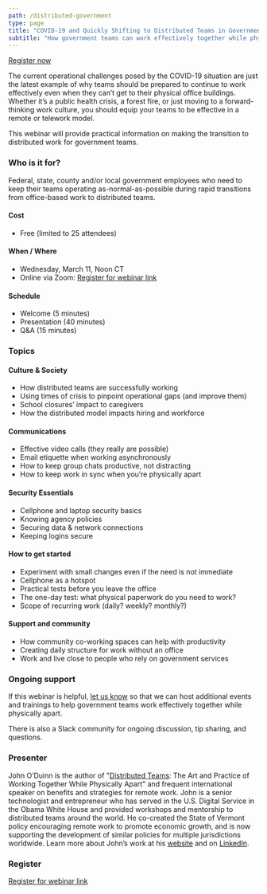 ```yaml
---
path: /distributed-government
type: page
title: "COVID-19 and Quickly Shifting to Distributed Teams in Government (Free Webinar)"
subtitle: "How government teams can work effectively together while physically apart"
---
```


[Register now](https://zoom.us/webinar/register/WN_taz66tMMSAWOY8s8_hbDYQ)

The current operational challenges posed by the COVID-19 situation are just the latest example of why teams should be prepared to continue to work effectively even when they can’t get to their physical office buildings. Whether it’s a public health crisis, a forest fire, or just moving to a forward-thinking work culture, you should equip your teams to be effective in a remote or telework model.

This webinar will provide practical information on making the transition to distributed work for government teams.

### Who is it for?

Federal, state, county and/or local government employees who need to keep their teams operating as-normal-as-possible during rapid transitions from office-based work to distributed teams.

#### Cost

- Free (limited to 25 attendees)

#### When / Where

- Wednesday, March 11, Noon CT
- Online via Zoom: [Register for webinar link](https://zoom.us/webinar/register/WN_taz66tMMSAWOY8s8_hbDYQ)

#### Schedule

- Welcome (5 minutes)
- Presentation (40 minutes)
- Q&A (15 minutes)

### Topics

#### Culture & Society

- How distributed teams are successfully working
- Using times of crisis to pinpoint operational gaps (and improve them)
- School closures’ impact to caregivers
- How the distributed model impacts hiring and workforce

#### Communications

- Effective video calls (they really are possible)
- Email etiquette when working asynchronously
- How to keep group chats productive, not distracting
- How to keep work in sync when you’re physically apart

#### Security Essentials

- Cellphone and laptop security basics
- Knowing agency policies
- Securing data & network connections
- Keeping logins secure

#### How to get started

- Experiment with small changes even if the need is not immediate
- Cellphone as a hotspot
- Practical tests before you leave the office
- The one-day test: what physical paperwork do you need to work?
- Scope of recurring work (daily? weekly? monthly?)

#### Support and community

- How community co-working spaces can help with productivity
- Creating daily structure for work without an office
- Work and live close to people who rely on government services

### Ongoing support

If this webinar is helpful, [let us know](/contact) so that we can host additional events and trainings to help government teams work effectively together while physically apart.

There is also a Slack community for ongoing discussion, tip sharing, and questions.

### Presenter

John O’Duinn is the author of "[Distributed Teams](https://www.amzn.com/1732254907): The Art and Practice of Working Together While Physically Apart" and frequent international speaker on benefits and strategies for remote work. John is a senior technologist and entrepreneur who has served in the U.S. Digital Service in the Obama White House and provided workshops and mentorship to distributed teams around the world. He co-created the State of Vermont policy encouraging remote work to promote economic growth, and is now supporting the development of similar policies for multiple jurisdictions worldwide. Learn more about John’s work at his [website](http://oduinn.com/) and on [LinkedIn](https://www.linkedin.com/in/joduinn).

### Register

[Register for webinar link](https://zoom.us/webinar/register/WN_taz66tMMSAWOY8s8_hbDYQ)
